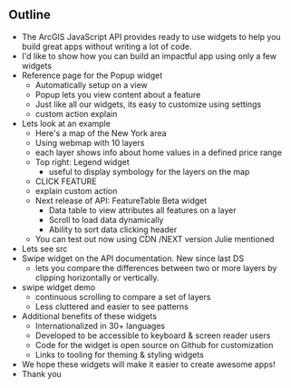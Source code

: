 ## Outline

- The ArcGIS JavaScript API provides ready to use widgets to help you build great apps without writing a lot of code.
- I'd like to show how you can build an impactful app using only a few widgets
- Reference page for the Popup widget
  - Automatically setup on a view
  - Popup lets you view content about a feature
  - Just like all our widgets, its easy to customize using settings
  - custom action explain
- Lets look at an example
  - Here's a map of the New York area
  - Using webmap with 10 layers
  - each layer shows info about home values in a defined price range
  - Top right: Legend widget
    - useful to display symbology for the layers on the map
  - CLICK FEATURE
  - explain custom action
  - Next release of API: FeatureTable Beta widget
    - Data table to view attributes all features on a layer
    - Scroll to load data dynamically
    - Ability to sort data clicking header
  - You can test out now using CDN /NEXT version Julie mentioned
- Lets see src
- Swipe widget on the API documentation. New since last DS
  - lets you compare the differences between two or more layers by clipping horizontally or vertically.
- swipe widget demo
  - continuous scrolling to compare a set of layers
  - Less cluttered and easier to see patterns
- Additional benefits of these widgets
  - Internationalized in 30+ languages
  - Developed to be accessible to keyboard & screen reader users
  - Code for the widget is open source on Github for customization
  - Links to tooling for theming & styling widgets
- We hope these widgets will make it easier to create awesome apps!
- Thank you
